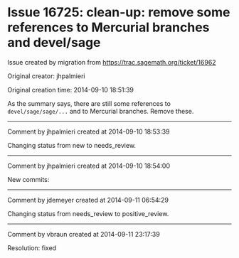 # Issue 16725: clean-up: remove some references to Mercurial branches and devel/sage

Issue created by migration from https://trac.sagemath.org/ticket/16962

Original creator: jhpalmieri

Original creation time: 2014-09-10 18:51:39

As the summary says, there are still some references to `devel/sage/sage/...` and to Mercurial branches. Remove these.


---

Comment by jhpalmieri created at 2014-09-10 18:53:39

Changing status from new to needs_review.


---

Comment by jhpalmieri created at 2014-09-10 18:54:00

New commits:


---

Comment by jdemeyer created at 2014-09-11 06:54:29

Changing status from needs_review to positive_review.


---

Comment by vbraun created at 2014-09-11 23:17:39

Resolution: fixed
